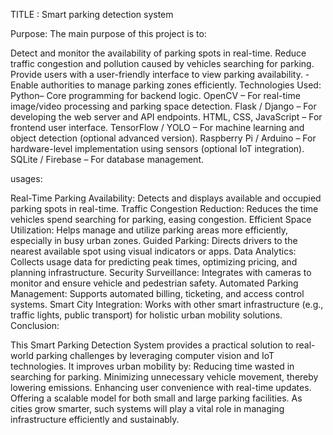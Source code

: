 TITLE : Smart parking detection system

Purpose: The main purpose of this project is to:

Detect and monitor the availability of parking spots in real-time.
Reduce traffic congestion and pollution caused by vehicles searching for parking.
Provide users with a user-friendly interface to view parking availability. -Enable authorities to manage parking zones efficiently.
Technologies Used: Python– Core programming for backend logic. OpenCV – For real-time image/video processing and parking space detection. Flask / Django – For developing the web server and API endpoints. HTML, CSS, JavaScript – For frontend user interface. TensorFlow / YOLO – For machine learning and object detection (optional advanced version). Raspberry Pi / Arduino – For hardware-level implementation using sensors (optional IoT integration). SQLite / Firebase – For database management.

usages:

Real-Time Parking Availability: Detects and displays available and occupied parking spots in real-time.
Traffic Congestion Reduction: Reduces the time vehicles spend searching for parking, easing congestion.
Efficient Space Utilization: Helps manage and utilize parking areas more efficiently, especially in busy urban zones.
Guided Parking: Directs drivers to the nearest available spot using visual indicators or apps.
Data Analytics: Collects usage data for predicting peak times, optimizing pricing, and planning infrastructure.
Security Surveillance: Integrates with cameras to monitor and ensure vehicle and pedestrian safety.
Automated Parking Management: Supports automated billing, ticketing, and access control systems.
Smart City Integration: Works with other smart infrastructure (e.g., traffic lights, public transport) for holistic urban mobility solutions.
Conclusion:

This Smart Parking Detection System provides a practical solution to real-world parking challenges by leveraging computer vision and IoT technologies. It improves urban mobility by: Reducing time wasted in searching for parking. Minimizing unnecessary vehicle movement, thereby lowering emissions. Enhancing user convenience with real-time updates. Offering a scalable model for both small and large parking facilities. As cities grow smarter, such systems will play a vital role in managing infrastructure efficiently and sustainably.
